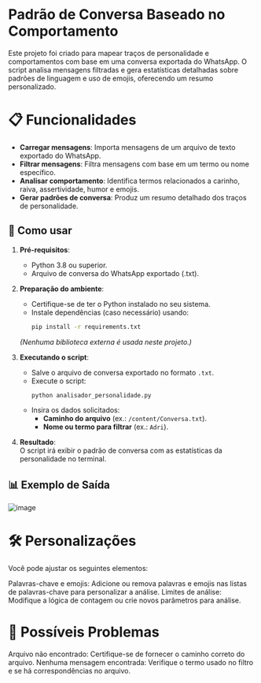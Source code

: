 # Padrão de Conversa Baseado no Comportamento
Este projeto foi criado para mapear traços de personalidade e comportamentos com base em uma conversa exportada do WhatsApp. O script analisa mensagens filtradas e gera estatísticas detalhadas sobre padrões de linguagem e uso de emojis, oferecendo um resumo personalizado.

# 📋 Funcionalidades
- **Carregar mensagens**: Importa mensagens de um arquivo de texto exportado do WhatsApp.
- **Filtrar mensagens**: Filtra mensagens com base em um termo ou nome específico.
- **Analisar comportamento**: Identifica termos relacionados a carinho, raiva, assertividade, humor e emojis.
- **Gerar padrões de conversa**: Produz um resumo detalhado dos traços de personalidade.

## 🚀 Como usar
1. **Pré-requisitos**:  
   - Python 3.8 ou superior.
   - Arquivo de conversa do WhatsApp exportado (.txt).

2. **Preparação do ambiente**:  
   - Certifique-se de ter o Python instalado no seu sistema.
   - Instale dependências (caso necessário) usando:  
     ```bash
     pip install -r requirements.txt
     ```
   *(Nenhuma biblioteca externa é usada neste projeto.)*

3. **Executando o script**:  
   - Salve o arquivo de conversa exportado no formato `.txt`.
   - Execute o script:  
     ```bash
     python analisador_personalidade.py
     ```
   - Insira os dados solicitados:  
     - **Caminho do arquivo** (ex.: `/content/Conversa.txt`).
     - **Nome ou termo para filtrar** (ex.: `Adri`).

4. **Resultado**:  
   O script irá exibir o padrão de conversa com as estatísticas da personalidade no terminal.

## 📊 Exemplo de Saída

![image](https://github.com/user-attachments/assets/fae09fab-c84c-47cb-be79-20b395c14703)

# 🛠️ Personalizações
Você pode ajustar os seguintes elementos:

Palavras-chave e emojis: Adicione ou remova palavras e emojis nas listas de palavras-chave para personalizar a análise.
Limites de análise: Modifique a lógica de contagem ou crie novos parâmetros para análise.


# 🐞 Possíveis Problemas
Arquivo não encontrado: Certifique-se de fornecer o caminho correto do arquivo.
Nenhuma mensagem encontrada: Verifique o termo usado no filtro e se há correspondências no arquivo.




